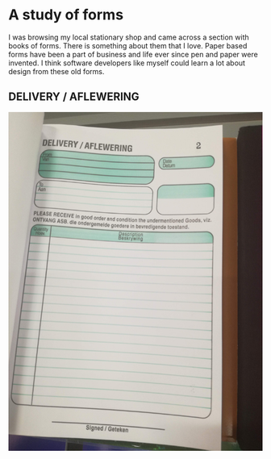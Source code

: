# A study of forms

I was browsing my local stationary shop and came across a section with books of forms. There is something about them that I love. Paper based forms have been a part of business and life ever since pen and paper were invented. I think software developers like myself could learn a lot about design from these old forms.

## DELIVERY / AFLEWERING

![Delivery form](images/delivery.jpg)